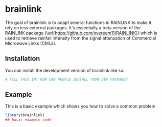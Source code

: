 
# brainlink

<!-- badges: start -->
<!-- badges: end -->

The goal of brainlink is to adapt several functions in RAINLINK to make it rely on less external packages.
It's essentially a beta version of the RAINLINK package (\url{https://github.com/overeem11/RAINLINK}) which is used to retrieve rainfall intensity from the signal attenuation of Commercial Microwave Links (CMLs). 

## Installation

You can install the development version of brainlink like so:

``` r
# FILL THIS IN! HOW CAN PEOPLE INSTALL YOUR DEV PACKAGE?
```

## Example

This is a basic example which shows you how to solve a common problem:

``` r
library(brainlink)
## basic example code
```

